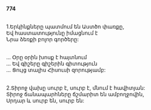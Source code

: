 **774**

\
1.Երկինքները պատմում են Աստծո փառքը,\
Եվ հաստատությունը իմացնում է\
Նրա ձեռքի բոլոր գործերը:

\
 ... Օրը օրին խոսք է հայտնում\
 ... Եվ գիշերը գիշերին գիտություն\
 ... Ցույց տալիս Հիսուսի զորությամբ:

\
2.Տիրոջ վախը սուրբ է, սուրբ է, մնում է հավիտյան:\
Տիրոջ ճանապարհները ճշմարիտ են ամբողջովին,\
Սրդար և սուրբ են, սուրբ են:
